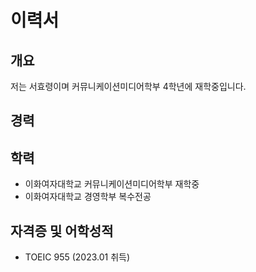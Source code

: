 # 이력서

## 개요

저는 서효령이며 커뮤니케이션미디어학부 4학년에 재학중입니다.

## 경력


## 학력
- 이화여자대학교 커뮤니케이션미디어학부 재학중
- 이화여자대학교 경영학부 복수전공

## 자격증 및 어학성적
- TOEIC 955 (2023.01 취득)
